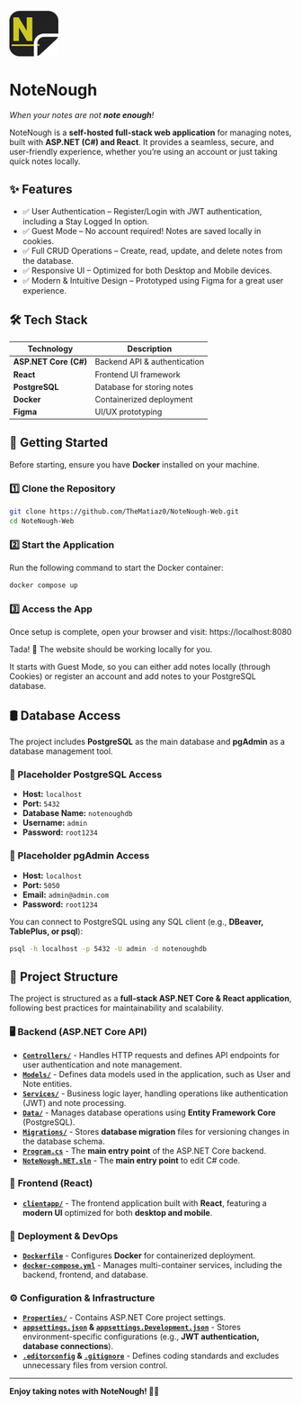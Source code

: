 ![NoteNough logo](clientapp/public/favicon.png)
# NoteNough
*When your notes are not **note enough**!*

NoteNough is a **self-hosted full-stack web application** for managing notes, built with **ASP.NET (C#) and React**. It provides a seamless, secure, and user-friendly experience, whether you’re using an account or just taking quick notes locally.

## ✨ Features
- ✅ User Authentication – Register/Login with JWT authentication, including a Stay Logged In option.
- ✅ Guest Mode – No account required! Notes are saved locally in cookies.
- ✅ Full CRUD Operations – Create, read, update, and delete notes from the database.
- ✅ Responsive UI – Optimized for both Desktop and Mobile devices.
- ✅ Modern & Intuitive Design – Prototyped using Figma for a great user experience.

## 🛠️ Tech Stack  
| Technology  | Description |  
|-------------|------------|  
| **ASP.NET Core (C#)** | Backend API & authentication |  
| **React** | Frontend UI framework |  
| **PostgreSQL** | Database for storing notes |  
| **Docker** | Containerized deployment |  
| **Figma** | UI/UX prototyping |  

## 🚀 Getting Started  
Before starting, ensure you have **Docker** installed on your machine.  

### 1️⃣ Clone the Repository  
```sh  
git clone https://github.com/TheMatiaz0/NoteNough-Web.git  
cd NoteNough-Web  
```

### 2️⃣ Start the Application
Run the following command to start the Docker container:
```sh
docker compose up
```

### 3️⃣ Access the App
Once setup is complete, open your browser and visit:
https://localhost:8080

Tada! 🎉 The website should be working locally for you.

It starts with Guest Mode, so you can either add notes locally (through Cookies) or register an account and add notes to your PostgreSQL database.

## 🛢️ Database Access
The project includes **PostgreSQL** as the main database and **pgAdmin** as a database management tool.

### 📌 Placeholder PostgreSQL Access
- **Host:** `localhost`
- **Port:** `5432`
- **Database Name:** `notenoughdb`
- **Username:** `admin`
- **Password:** `root1234`

### 📌 Placeholder pgAdmin Access
- **Host:** `localhost`
- **Port:** `5050`
- **Email:** `admin@admin.com`
- **Password:** `root1234`

You can connect to PostgreSQL using any SQL client (e.g., **DBeaver, TablePlus, or psql**):
```sh
psql -h localhost -p 5432 -U admin -d notenoughdb
```

## 📁 Project Structure  

The project is structured as a **full-stack ASP.NET Core & React application**, following best practices for maintainability and scalability.  

### 🖥️ **Backend (ASP.NET Core API)**  

- [**`Controllers/`**](Controllers/) - Handles HTTP requests and defines API endpoints for user authentication and note management.  
- [**`Models/`**](Models/) - Defines data models used in the application, such as User and Note entities.  
- [**`Services/`**](Services/) - Business logic layer, handling operations like authentication (JWT) and note processing.  
- [**`Data/`**](Data/) - Manages database operations using **Entity Framework Core** (PostgreSQL).  
- [**`Migrations/`**](Migrations/) - Stores **database migration** files for versioning changes in the database schema.  
- **[`Program.cs`](Program.cs)** - The **main entry point** of the ASP.NET Core backend.  
- **[`NoteNough.NET.sln`](NoteNough.NET.sln)** - The **main entry point** to edit C# code.

### 🎨 **Frontend (React)**  

- [**`clientapp/`**](clientapp/) - The frontend application built with **React**, featuring a **modern UI** optimized for both **desktop and mobile**. 

### 🐳 **Deployment & DevOps**  

- [**`Dockerfile`**](Dockerfile) - Configures **Docker** for containerized deployment.  
- [**`docker-compose.yml`**](docker-compose.yml) - Manages multi-container services, including the backend, frontend, and database.  

### ⚙️ **Configuration & Infrastructure**  

- [**`Properties/`**](Properties/) - Contains ASP.NET Core project settings.  
- **[`appsettings.json`](appsettings.json) & [`appsettings.Development.json`](appsettings.Development.json)** - Stores environment-specific configurations (e.g., **JWT authentication, database connections**).  
- **[`.editorconfig`](.editorconfig) & [`.gitignore`](.gitignore)** - Defines coding standards and excludes unnecessary files from version control.  

---
**Enjoy taking notes with NoteNough! 📝🚀**
